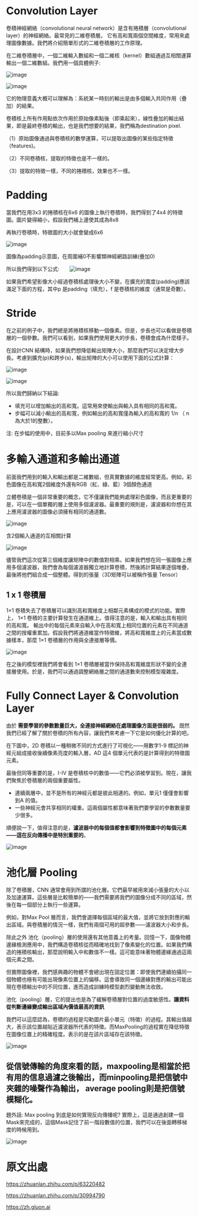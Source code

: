 # Convolution Layer

卷積神經網絡（convolutional neural network）是含有捲積層（convolutional layer）的神經網絡。最常見的二維卷積層。
它有高和寬兩個空間維度，常用來處理圖像數據。我們將介紹簡單形式的二維卷積層的工作原理。

在二維卷積層中，一個二維輸入數組和一個二維核（kernel）數組通過互相關運算輸出一個二維數組。我們用一個具體例子:

![image](https://github.com/rockuass1235/deep-learning/blob/master/images/conv.gif)

![image](https://github.com/rockuass1235/deep-learning/blob/master/images/conv_formula.jpg)

它的物理意義大概可以理解為：系統某一時刻的輸出是由多個輸入共同作用（疊加）的結果。

卷積核上所有作用點依次作用於原始像素點後（即乘起來），線性疊加的輸出結果，即是最終卷積的輸出，也是我們想要的結果，我們稱為destination pixel.

（1）原始圖像通過與卷積核的數學運算，可以提取出圖像的某些指定特徵（features)。

（2）不同卷積核，提取的特徵也是不一樣的。

（3）提取的特徵一樣，不同的捲積核，效果也不一樣。

# Padding

當我們在用3x3 的捲積核在6x6 的圖像上執行卷積時，我們得到了4x4 的特徵圖。圖片變得縮小，假設我們補上邊使其成為8x8

再執行卷積時，特徵圖的大小就會變成6x6

![image](https://github.com/rockuass1235/deep-learning/blob/master/images/conv_pad.svg)

圖像為padding示意圖，在周圍補0不影響類神經網路訓練(疊加0)

所以我們得到以下公式:　　![image](https://github.com/rockuass1235/deep-learning/blob/master/images/padding_formula.jpg)

如果我們希望影像大小經過卷積核處理後大小不變，在擴充的寬度(padding)應該滿足下面的方程，其中p 是padding（填充），f 是卷積核的維度（通常是奇數）。


# Stride

在之前的例子中，我們總是將捲積核移動一個像素。但是，步長也可以看做是卷積層的一個參數。我們可以看到，如果我們使用更大的步長，卷積會成為什麼樣子。

在設計CNN 結構時，如果我們想降低輸出矩陣大小，那麼我們可以決定增大步長。考慮到擴充(p)和跨步(s)，輸出矩陣的大小可以使用下面的公式計算：

![image](https://github.com/rockuass1235/deep-learning/blob/master/images/stride_formula.jpg)


![image](https://github.com/rockuass1235/deep-learning/blob/master/images/stride.gif)


所以我們歸納以下結論:

* 填充可以增加輸出的高和寬。這常用來使輸出與輸入具有相同的高和寬。
* 步幅可以減小輸出的高和寬，例如輸出的高和寬僅為輸入的高和寬的 1/n （ n 為大於1的整數）。

注: 在步幅的使用中，目前多以Max pooling 來進行縮小尺寸


# 多輸入通道和多輸出通道

前面我們用到的輸入和輸出都是二維數組，但真實數據的維度經常更高。例如，彩色圖像在高和寬2個維度外還有RGB（紅、綠、藍）3個顏色通道

立體卷積是一個非常重要的概念，它不僅讓我們能夠處理彩色圖像，而且更重要的是，可以在一個單獨的層上使用多個濾波器。最重要的規則是，濾波器和你想在其上應用濾波器的圖像必須擁有相同的通道數。



![image](https://github.com/rockuass1235/deep-learning/blob/master/images/conv_multi_in.svg)

含2個輸入通道的互相關計算

![image](https://github.com/rockuass1235/deep-learning/blob/master/images/conv_3d.jpg)


儘管我們這次從第三個維度讓矩陣中的數值對相乘。如果我們想在同一張圖像上應用多個濾波器，我們會為每個濾波器獨立地計算卷積，然後將計算結果逐個堆疊，最後將他們組合成一個整體。得到的張量（3D矩陣可以被稱作張量 Tensor）



## 1 x 1 卷積層

1×1 卷積失去了卷積層可以識別高和寬維度上相鄰元素構成的模式的功能。實際上， 1×1 卷積的主要計算發生在通道維上。值得注意的是，輸入和輸出具有相同的高和寬。
輸出中的每個元素來自輸入中在高和寬上相同位置的元素在不同通道之間的按權重累加。假設我們將通道維當作特徵維，將高和寬維度上的元素當成數據樣本，那麼 1×1 卷積層的作用與全連接層等價。


![image](https://github.com/rockuass1235/deep-learning/blob/master/images/conv_1x1.svg)

在之後的模型裡我們將會看到 1×1 卷積層被當作保持高和寬維度形狀不變的全連接層使用。於是，我們可以通過調整網絡層之間的通道數來控制模型複雜度。


# Fully Connect Layer & Convolution Layer

由於 **需要學習的參數數量巨大，全連接神經網絡在處理圖像方面是很弱的。** 既然我們已經了解了關於卷積的所有內容，讓我們來考慮一下它是如何優化計算的吧。

在下圖中，2D 卷積以一種稍微不同的方式進行了可視化——用數字1-9 標記的神經元組成接收後續像素亮度的輸入層，AD 這4 個單元代表的是計算得到的特徵圖元素。

最後但同等重要的是，I-IV 是卷積核中的數值——它們必須被學習到。現在，讓我們聚焦於卷積層的兩個重要屬性。

* 連續兩層中，並不是所有的神經元都是彼此相連的。例如，單元1 僅僅會影響到A 的值。
* 一些神經元會共享相同的權重。這兩個屬性都意味著我們要學習的參數數量要少很多。

順便說一下，值得注意的是，**濾波器中的每個值都會影響到特徵圖中的每個元素——這在反向傳播中是特別重要的**。

![image](https://github.com/rockuass1235/deep-learning/blob/master/images/conv_show.gif)




# 池化層 Pooling


除了卷積層，CNN 通常會用到所謂的池化層。它們最早被用來減小張量的大小以及加速運算。這些層是比較簡單的——我們需要將我們的圖像分成不同的區域，然後在每一個部分上執行一些運算。

例如，對Max Pool 層而言，我們會選擇每個區域的最大值，並將它放到對應的輸出區域。與卷積層的情況一樣，我們有兩個可用的超參數——濾波器大小和步長。

除此之外 池化（pooling）層的使用還有其他意義上的考量。回憶一下，圖像物體邊緣檢測應用中，我們構造卷積核從而精確地找到了像素變化的位置。如果我們構造的捲積核輸出，那麼說明輸入中和數值不一樣。這可能意味著物體邊緣通過這兩個元素之間。

但實際圖像裡，我們感興趣的物體不會總出現在固定位置：即使我們連續拍攝同一個物體也極有可能出現像素位置上的偏移。這會導致同一個邊緣對應的輸出可能出現在卷積輸出中的不同位置，進而造成訓練時模型劇烈變動無法收斂。

 池化（pooling）層，它的提出也是為了緩解卷積層對位置的過度敏感性。**讓資料從判斷邊緣變成輸出區域內價值最高的資訊**
 
 我們可以這麼認為，卷積的過程是勾勒圖片最小單元（特徵）的過程。其輸出值越大，表示該位置越貼近濾波器所代表的特徵。而MaxPooling的過程實在降低特徵在圖像位置上的精確程度。表示的是在該片區域存在該特徵。
 
 ![image](https://github.com/rockuass1235/deep-learning/blob/master/images/max_pool.gif)
 
 ## 從信號傳輸的角度來看的話，maxpooling是相當於把有用的信息過濾之後輸出，而minpooling是把信號中夾雜的噪聲作為輸出， average pooling則是把信號模糊化。


題外話: Max pooling 到底是如何實現反向傳播呢? 實際上，這是通過創建一個Mask來完成的，這個Mask記住了前一階段數值的位置，我們可以在後面轉移梯度的時候用到。

![image](https://github.com/rockuass1235/deep-learning/blob/master/images/max_pool_back.gif)

# 原文出處

https://zhuanlan.zhihu.com/p/63220482

https://zhuanlan.zhihu.com/p/30994790

https://zh.gluon.ai


